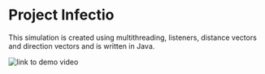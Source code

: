 # Project Infectio

This simulation is created using multithreading, listeners, distance vectors and direction vectors and is written in Java.

![link to demo video](https://gitlab.com/spacecatbug/human-zombie-simulator/-/raw/master/Demo.gif)